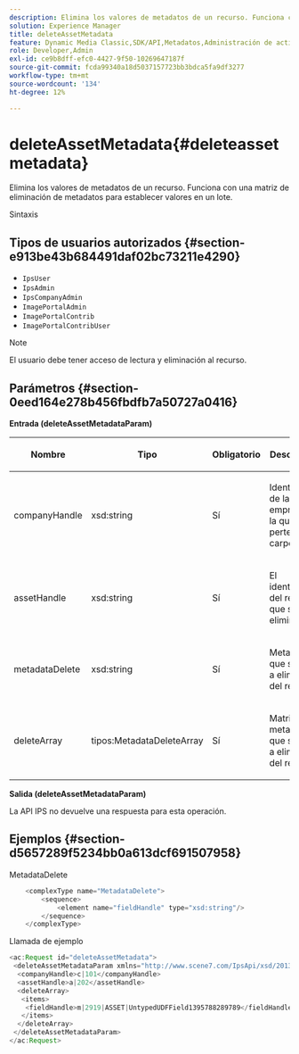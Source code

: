 ```yaml
---
description: Elimina los valores de metadatos de un recurso. Funciona con una matriz de eliminación de metadatos para establecer valores en un lote.
solution: Experience Manager
title: deleteAssetMetadata
feature: Dynamic Media Classic,SDK/API,Metadatos,Administración de activos
role: Developer,Admin
exl-id: ce9b8dff-efc0-4427-9f50-10269647187f
source-git-commit: fcda99340a18d5037157723bb3bdca5fa9df3277
workflow-type: tm+mt
source-wordcount: '134'
ht-degree: 12%

---
```


# deleteAssetMetadata{#deleteassetmetadata}

Elimina los valores de metadatos de un recurso. Funciona con una matriz de eliminación de metadatos para establecer valores en un lote.

Sintaxis

## Tipos de usuarios autorizados {#section-e913be43b684491daf02bc73211e4290}

* `IpsUser`
* `IpsAdmin`
* `IpsCompanyAdmin`
* `ImagePortalAdmin`
* `ImagePortalContrib`
* `ImagePortalContribUser`

>[!NOTE]
>
>El usuario debe tener acceso de lectura y eliminación al recurso.

## Parámetros {#section-0eed164e278b456fbdfb7a50727a0416}

**Entrada (deleteAssetMetadataParam)**

<table id="table_A4438E2FE5F245E5B73F46CD887BE70F"> 
 <thead> 
  <tr> 
   <th colname="col1" class="entry"> <p>Nombre </p> </th> 
   <th colname="col2" class="entry"> <p>Tipo </p> </th> 
   <th colname="col3" class="entry"> <p>Obligatorio </p> </th> 
   <th colname="col4" class="entry"> <p>Descripción </p> </th> 
  </tr> 
 </thead>
 <tbody> 
  <tr> 
   <td colname="col1"> <p>companyHandle </p> </td> 
   <td colname="col2"> <p><span class="codeph"> xsd:string</span> </p> </td> 
   <td colname="col3"> <p>Sí </p> </td> 
   <td colname="col4"> <p>Identificador de la empresa a la que pertenece la carpeta. </p> </td> 
  </tr> 
  <tr> 
   <td colname="col1"> <p>assetHandle </p> </td> 
   <td colname="col2"> <p><span class="codeph"> xsd:string</span> </p> </td> 
   <td colname="col3"> <p>Sí </p> </td> 
   <td colname="col4"> <p>El identificador del recurso que se va a eliminar. </p> </td> 
  </tr> 
  <tr> 
   <td colname="col1"> <p>metadataDelete </p> </td> 
   <td colname="col2"> <p><span class="codeph"> xsd:string</span> </p> </td> 
   <td colname="col3"> <p>Sí </p> </td> 
   <td colname="col4"> <p>Metadatos que se van a eliminar del recurso. </p> </td> 
  </tr> 
  <tr> 
   <td colname="col1"> <p>deleteArray </p> </td> 
   <td colname="col2"> <p><span class="codeph"> tipos:MetadataDeleteArray</span> </p> </td> 
   <td colname="col3"> <p>Sí </p> </td> 
   <td colname="col4"> <p>Matriz de metadatos que se van a eliminar del recurso. </p> </td> 
  </tr> 
 </tbody> 
</table>

**Salida (deleteAssetMetadataParam)**

La API IPS no devuelve una respuesta para esta operación.

## Ejemplos {#section-d5657289f5234bb0a613dcf691507958}

MetadataDelete

```java
    <complexType name="MetadataDelete">
        <sequence>
            <element name="fieldHandle" type="xsd:string"/>
        </sequence>
    </complexType>
```

Llamada de ejemplo

```java
<ac:Request id="deleteAssetMetadata">
 <deleteAssetMetadataParam xmlns="http://www.scene7.com/IpsApi/xsd/2013-08-29-beta">
  <companyHandle>c|101</companyHandle>
  <assetHandle>a|202</assetHandle>
  <deleteArray>
   <items>
    <fieldHandle>m|2919|ASSET|UntypedUDFField1395788289789</fieldHandle>
   </items>
  </deleteArray>
 </deleteAssetMetadataParam>
</ac:Request>
```
